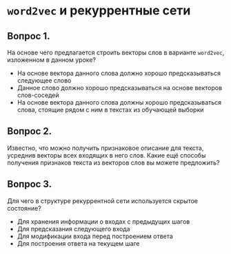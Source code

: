# `word2vec` и рекуррентные сети

## Вопрос 1. 

На основе чего предлагается строить векторы слов в варианте `word2vec`, изложенном в данном уроке?

* На основе вектора данного слова должно хорошо предсказываться следующее слово
* Данное слово должно хорошо предсказываться на основе векторов слов-соседей
* На основе вектора данного слова должны хорошо предсказываться слова, стоящие рядом с ним в текстах из обучающей выборки

## Вопрос 2. 

Известно, что можно получить признаковое описание для текста, усреднив векторы всех входящих в него слов. Какие ещё способы получения признаков текста из векторов слов вы можете предложить?

## Вопрос 3. 

Для чего в структуре рекуррентной сети используется скрытое состояние?

* Для хранения информации о входах с предыдущих шагов
* Для предсказания следующего входа
* Для модификации входа перед построением ответа
* Для построения ответа на текущем шаге

